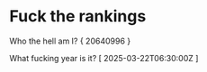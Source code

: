 # Fuck the rankings

Who the hell am I?
{ 20640996 }

What fucking year is it?
[ 2025-03-22T06:30:00Z ]
